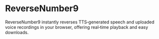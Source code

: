 # ReverseNumber9

ReverseNumber9 instantly reverses TTS‑generated speech and uploaded voice recordings in your browser, offering real‑time playback and easy downloads.

